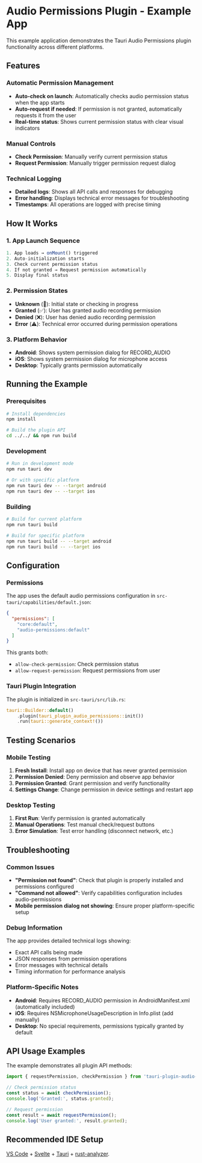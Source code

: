 # Audio Permissions Plugin - Example App

This example application demonstrates the Tauri Audio Permissions plugin functionality across different platforms.

## Features

### Automatic Permission Management
- **Auto-check on launch**: Automatically checks audio permission status when the app starts
- **Auto-request if needed**: If permission is not granted, automatically requests it from the user
- **Real-time status**: Shows current permission status with clear visual indicators

### Manual Controls
- **Check Permission**: Manually verify current permission status
- **Request Permission**: Manually trigger permission request dialog

### Technical Logging
- **Detailed logs**: Shows all API calls and responses for debugging
- **Error handling**: Displays technical error messages for troubleshooting
- **Timestamps**: All operations are logged with precise timing

## How It Works

### 1. App Launch Sequence
```typescript
1. App loads → onMount() triggered
2. Auto-initialization starts
3. Check current permission status
4. If not granted → Request permission automatically  
5. Display final status
```

### 2. Permission States
- **Unknown** (🔄): Initial state or checking in progress
- **Granted** (✅): User has granted audio recording permission
- **Denied** (❌): User has denied audio recording permission  
- **Error** (⚠️): Technical error occurred during permission operations

### 3. Platform Behavior
- **Android**: Shows system permission dialog for RECORD_AUDIO
- **iOS**: Shows system permission dialog for microphone access
- **Desktop**: Typically grants permission automatically

## Running the Example

### Prerequisites
```bash
# Install dependencies
npm install

# Build the plugin API
cd ../../ && npm run build
```

### Development
```bash
# Run in development mode
npm run tauri dev

# Or with specific platform
npm run tauri dev -- --target android
npm run tauri dev -- --target ios
```

### Building
```bash
# Build for current platform
npm run tauri build

# Build for specific platform
npm run tauri build -- --target android
npm run tauri build -- --target ios
```

## Configuration

### Permissions
The app uses the default audio permissions configuration in `src-tauri/capabilities/default.json`:

```json
{
  "permissions": [
    "core:default",
    "audio-permissions:default"
  ]
}
```

This grants both:
- `allow-check-permission`: Check permission status
- `allow-request-permission`: Request permissions from user

### Tauri Plugin Integration
The plugin is initialized in `src-tauri/src/lib.rs`:

```rust
tauri::Builder::default()
    .plugin(tauri_plugin_audio_permissions::init())
    .run(tauri::generate_context!())
```

## Testing Scenarios

### Mobile Testing
1. **Fresh Install**: Install app on device that has never granted permission
2. **Permission Denied**: Deny permission and observe app behavior
3. **Permission Granted**: Grant permission and verify functionality
4. **Settings Change**: Change permission in device settings and restart app

### Desktop Testing
1. **First Run**: Verify permission is granted automatically
2. **Manual Operations**: Test manual check/request buttons
3. **Error Simulation**: Test error handling (disconnect network, etc.)

## Troubleshooting

### Common Issues
- **"Permission not found"**: Check that plugin is properly installed and permissions configured
- **"Command not allowed"**: Verify capabilities configuration includes audio-permissions
- **Mobile permission dialog not showing**: Ensure proper platform-specific setup

### Debug Information
The app provides detailed technical logs showing:
- Exact API calls being made
- JSON responses from permission operations
- Error messages with technical details
- Timing information for performance analysis

### Platform-Specific Notes
- **Android**: Requires RECORD_AUDIO permission in AndroidManifest.xml (automatically included)
- **iOS**: Requires NSMicrophoneUsageDescription in Info.plist (add manually)
- **Desktop**: No special requirements, permissions typically granted by default

## API Usage Examples

The example demonstrates all plugin API methods:

```typescript
import { requestPermission, checkPermission } from 'tauri-plugin-audio-permissions-api';

// Check permission status
const status = await checkPermission();
console.log('Granted:', status.granted);

// Request permission
const result = await requestPermission();
console.log('User granted:', result.granted);
```

## Recommended IDE Setup

[VS Code](https://code.visualstudio.com/) + [Svelte](https://marketplace.visualstudio.com/items?itemName=svelte.svelte-vscode) + [Tauri](https://marketplace.visualstudio.com/items?itemName=tauri-apps.tauri-vscode) + [rust-analyzer](https://marketplace.visualstudio.com/items?itemName=rust-lang.rust-analyzer).

